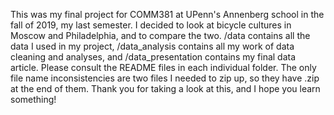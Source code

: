 This was my final project for COMM381 at UPenn's Annenberg school in the fall of 2019, my last semester. I decided to look at bicycle cultures in Moscow and Philadelphia, and to compare the two. /data contains all the data I used in my project, /data_analysis contains all my work of data cleaning and analyses, and /data_presentation contains my final data article. Please consult the README files in each individual folder. The only file name inconsistencies are two files I needed to zip up, so they have .zip at the end of them. Thank you for taking a look at this, and I hope you learn something!
 
